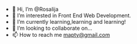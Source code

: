 - 👋 Hi, I’m @Rosalija
- 👀 I’m interested in Front End Web Development.
- 🌱 I’m currently learning,learning and learning!
- 💞️ I’m looking to collaborate on...
- 📫 How to reach me mapty@gmail.com

<!---
Rosalija/Rosalija is a ✨ special ✨ repository because its `README.md` (this file) appears on your GitHub profile.
You can click the Preview link to take a look at your changes.
--->
